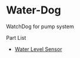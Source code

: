 # Water-Dog
WatchDog for pump system

Part List
* [Water Level Sensor](https://www.amazon.com/Anndason-Pieces-Plastic-Switch-Liquid/dp/B072QCHQ2P/ref=sr_1_23?crid=2PJAPD5UCXP4L&keywords=float+switch&qid=1703043842&sprefix=float+%2Caps%2C180&sr=8-23)

